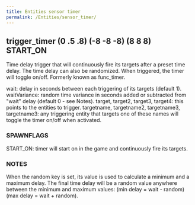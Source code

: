 ```yaml
---
title: Entities sensor timer
permalink: /Entities/sensor_timer/
---
```


## trigger_timer (0 .5 .8) (-8 -8 -8) (8 8 8) START_ON

Time delay trigger that will continuously fire its targets after a
preset time delay. The time delay can also be randomized. When
triggered, the timer will toggle on/off. Formerly known as func_timer.

wait: delay in seconds between each triggering of its targets (default 1).
waitVariance: random time variance in seconds added or subtracted from "wait" delay (default 0 - see Notes).
target, target2, target3, target4: this points to the entities to trigger.
targetname, targetname2, targetname3, targetname3: any triggering entity that targets one of these names will toggle the timer on/off when activated.

### SPAWNFLAGS

START_ON: timer will start on in the game and continuously fire its targets.

### NOTES

When the random key is set, its value is used to calculate a minimum and
a maximum delay. The final time delay will be a random value anywhere
between the minimum and maximum values: (min delay = wait - random) (max
delay = wait + random).
